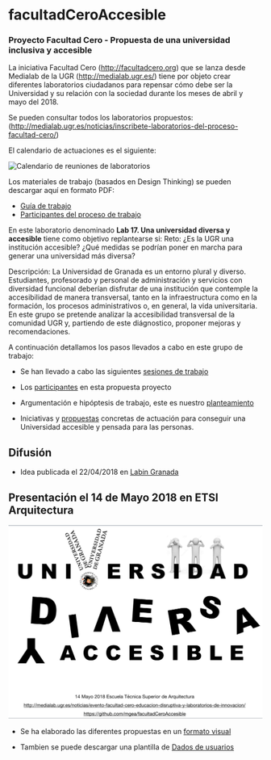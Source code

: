 # facultadCeroAccesible

### Proyecto Facultad Cero - Propuesta de una universidad inclusiva y accesible 

La iniciativa Facultad Cero (http://facultadcero.org) que se lanza desde Medialab de la UGR (http://medialab.ugr.es/) tiene por objeto crear diferentes laboratorios ciudadanos para repensar cómo debe ser la Universidad y su relación con la sociedad durante los meses de abril y mayo del 2018.

Se pueden consultar todos los laboratorios propuestos: 
    (http://medialab.ugr.es/noticias/inscribete-laboratorios-del-proceso-facultad-cero/)

El calendario de actuaciones es el siguiente: 

![Calendario de reuniones de laboratorios](http://facultadcero.org/wp-content/uploads/2016/10/esquema-cronologia-proceso_v2.png "calendario reuniones") 

Los materiales de trabajo (basados en Design Thinking) se pueden descargar aquí en formato PDF: 

* [Guía de trabajo]( https://github.com/mgea/facultadCeroAccesible/blob/master/Guia%20de%20trabajo%20de%20los%20laboratorios%20de%20dise%20ño%20de%20propuestas%20del%20Proceso%20Facultad%20Cero.pdf)
* [Participantes del proceso de trabajo]( https://github.com/mgea/facultadCeroAccesible/blob/master/Gu%C3%ADa%20para%20participantes%20del%20Proceso%20Facultad%20Cero.pdf)


En este laboratorio denominado **Lab 17. Una universidad diversa y accesible**  tiene como objetivo replantearse si: Reto: ¿Es la UGR una institución accesible? ¿Qué medidas se podrían poner en marcha para generar una universidad más diversa?

Descripción: La Universidad de Granada es un entorno plural y diverso. Estudiantes, profesorado y personal de administración y servicios con diversidad funcional deberían disfrutar de una institución que contemple la accesibilidad de manera transversal, tanto en la infraestructura como en la formación, los procesos administrativos o, en general, la vida universitaria. En este grupo se pretende analizar la accesibilidad transversal de la comunidad UGR y, partiendo de este diágnostico, proponer mejoras y recomendaciones.


A continuación detallamos los pasos llevados a cabo en este grupo de trabajo:


 

- Se han llevado a cabo las siguientes [sesiones de trabajo](https://github.com/mgea/facultadCeroAccesible/blob/master/Sesiones.md "sesiones de trabajo") 

- Los [participantes](https://github.com/mgea/facultadCeroAccesible/blob/master/Participantes.md "participantes de FacultadCero Accesibile")  en esta propuesta proyecto 

- Argumentación e hipóptesis de trabajo, este es nuestro [planteamiento](https://github.com/mgea/facultadCeroAccesible/blob/master/Planteamiento.md)

- Iniciativas y [propuestas](https://github.com/mgea/facultadCeroAccesible/blob/master/Propuestas.md "participantes de FacultadCero Accesibile") concretas de actuación  para conseguir una Universidad accesible y pensada para las personas.




## Difusión

- Idea publicada el 22/04/2018 en [Labin Granada](https://labingranada.org/idea/la-universidad-inclusiva-y-accesible/) 

## Presentación el 14 de Mayo 2018 en ETSI Arquitectura

![La Universidad Diversa y Accesible](https://github.com/mgea/facultadCeroAccesible/blob/master/img-uda.png "Presentacion del proyecto") 

- Se ha elaborado las diferentes propuestas en un [formato visual](https://github.com/mgea/facultadCeroAccesible/blob/master/Presentacion%20LabINclusivo%20FacultadCeroOK.pdf) 

- Tambien se puede descargar una plantilla de
[Dados de usuarios](https://github.com/mgea/facultadCeroAccesible/blob/master/FaccultadCero_Dados.pdf)



